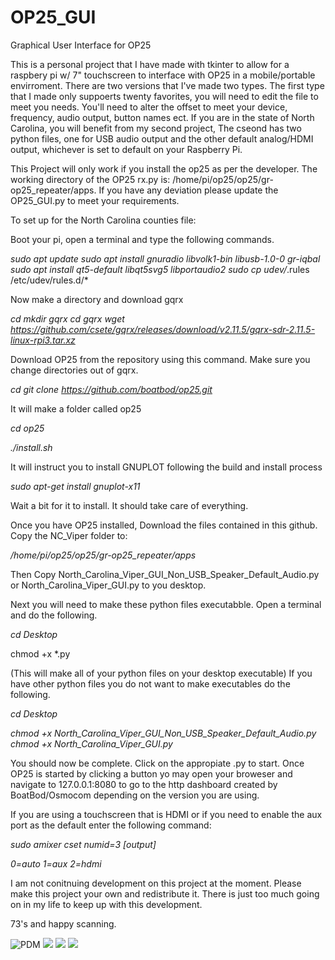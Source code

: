 # OP25_GUI
Graphical User Interface for OP25

This is a personal project that I have made with tkinter to allow for a raspbery pi w/ 7" touchscreen to interface with OP25 in a mobile/portable envirroment. There are two versions that I've made two types. The first type that I made only suppoerts twenty favorites, you will need to edit the file to meet you needs. You'll need to alter the offset to meet your device, frequency, audio output, button names ect. If you are in the state of North Carolina, you will benefit from my second project, The cseond has two python files, one for USB audio output and the other default analog/HDMI output, whichever is set to default on your Raspberry Pi. 

This Project will only work if you install the op25 as per the developer. The working directory of the OP25 rx.py is: /home/pi/op25/op25/gr-op25_repeater/apps. If you have any deviation please update the OP25_GUI.py to meet your requirements.

To set up for the North Carolina counties file:

Boot your pi, open a terminal and type the following commands.

*sudo apt update*
*sudo apt install gnuradio libvolk1-bin libusb-1.0-0 gr-iqbal*
*sudo apt install qt5-default libqt5svg5 libportaudio2*
*sudo cp udev/*.rules /etc/udev/rules.d/*

Now make a directory and download gqrx

*cd*
*mkdir gqrx*
*cd gqrx*
*wget https://github.com/csete/gqrx/releases/download/v2.11.5/gqrx-sdr-2.11.5-linux-rpi3.tar.xz*

Download OP25 from the repository using this command. Make sure you change directories out of gqrx.

*cd*
*git clone https://github.com/boatbod/op25.git*

It will make a folder called op25

*cd op25*

*./install.sh*

It will instruct you to install GNUPLOT following the build and install process

*sudo apt-get install gnuplot-x11*

Wait a bit for it to install.  It should take care of everything.

Once you have OP25 installed, Download the files contained in this github. Copy the NC_Viper folder to:

*/home/pi/op25/op25/gr-op25_repeater/apps*

Then Copy North_Carolina_Viper_GUI_Non_USB_Speaker_Default_Audio.py or North_Carolina_Viper_GUI.py to you desktop.

Next you will need to make these python files executabble. Open a terminal and do the following.

*cd Desktop*

chmod +x *.py

(This will make all of your python files on your desktop executable)
If you have other python files you do not want to make executables do the following.

*cd Desktop*

*chmod +x North_Carolina_Viper_GUI_Non_USB_Speaker_Default_Audio.py*
*chmod +x North_Carolina_Viper_GUI.py*

You should now be complete. Click on the appropiate .py to start. Once OP25 is started by clicking a button yo may open your broweser and navigate to 127.0.0.1:8080 to go to the http dashboard created by BoatBod/Osmocom depending on the version you are using. 

If you are using a touchscreen that is HDMI or if you need to enable the aux port as the default enter the following command:

*sudo amixer cset numid=3 [output]*

*0=auto*
*1=aux*
*2=hdmi*

I am not conitnuing development on this project at the moment. Please make this project your own and redistribute it. There is just too much going on in my life to keep up with this development. 

73's and happy scanning. 

<img src="https://i.creativecommons.org/p/mark/1.0/88x31.png" alt="PDM">

<img src="https://scontent-iad3-1.xx.fbcdn.net/v/t1.0-9/67118050_10156090905340810_8713265728955875328_o.jpg?_nc_cat=104&_nc_oc=AQnpYVZO9JFaPjmzhS6ZpHLRRUtiYPIJjDIOkBlOPDpr-U3xDqSG7Uay4_YOBmXu4uY&_nc_ht=scontent-iad3-1.xx&oh=fdc3c6aee924623481888930fd5d5706&oe=5DAE294C">

<img src="https://scontent-iad3-1.xx.fbcdn.net/v/t1.0-9/67401922_10156090905335810_7034230203970748416_n.jpg?_nc_cat=103&_nc_oc=AQkNXyePLEMf8Qrgchq4RgDslGmuo44yijWhAvBX5D2LTHI4gsJhgR74LLG4QeqiiWM&_nc_ht=scontent-iad3-1.xx&oh=f1d44db284394bb12823b22d84cf72bc&oe=5DE8C925">

<img src="https://scontent-iad3-1.xx.fbcdn.net/v/t1.0-9/67270890_10156090905365810_6485270913242628096_n.jpg?_nc_cat=110&_nc_oc=AQmlWOpcK5Uc6DajTS15BymCZ1J5y5CRN4o7ujBNFC0EDUWF9e-kpoirhQuwLkWSYq0&_nc_ht=scontent-iad3-1.xx&oh=1f23d4db546082a972924144d3e6f1f4&oe=5DEA5D25">
          
